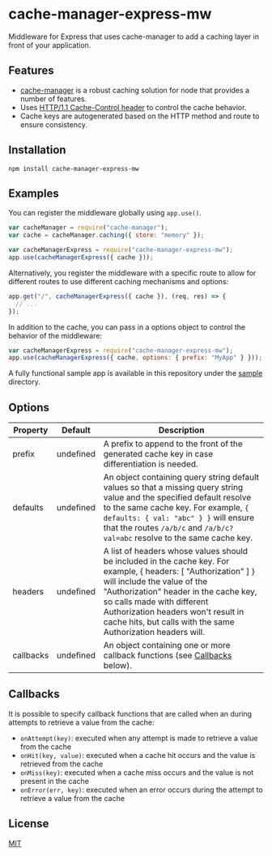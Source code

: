 # cache-manager-express-mw

Middleware for Express that uses cache-manager to add a caching layer in front of your application.

## Features

* [cache-manager](https://github.com/BryanDonovan/node-cache-manager) is a robust caching solution for node that provides a number of features.
* Uses [HTTP/1.1 Cache-Control header](https://www.w3.org/Protocols/rfc2616/rfc2616-sec14.html#sec14.9) to control the cache behavior.
* Cache keys are autogenerated based on the HTTP method and route to ensure consistency.

## Installation

    npm install cache-manager-express-mw

## Examples

You can register the middleware globally using ```app.use()```.
```js
var cacheManager = require("cache-manager");
var cache = cacheManager.caching({ store: "memory" });

var cacheManagerExpress = require("cache-manager-express-mw");
app.use(cacheManagerExpress({ cache }));
```

Alternatively, you register the middleware with a specific route to allow for different routes to use different caching mechanisms and options:
```js
app.get("/", cacheManagerExpress({ cache }), (req, res) => {
  // ...
});
```

In addition to the cache, you can pass in a options object to control the behavior of the middleware:
```js
var cacheManagerExpress = require("cache-manager-express-mw");
app.use(cacheManagerExpress({ cache, options: { prefix: "MyApp" } }));
```

A fully functional sample app is available in this repository under the [sample](sample) directory.

## Options

| Property  | Default   | Description                                                                                   |
| ----------|-----------|-----------------------------------------------------------------------------------------------|
| prefix    | undefined | A prefix to append to the front of the generated cache key in case differentiation is needed. |
| defaults  | undefined | An object containing query string default values so that a missing query string value and the specified default resolve to the same cache key. For example, ```{ defaults: { val: "abc" } }``` will ensure that the routes ```/a/b/c``` and ```/a/b/c?val=abc``` resolve to the same cache key. |
| headers   | undefined | A list of headers whose values should be included in the cache key. For example, { headers: [ "Authorization" ] } will include the value of the "Authorization" header in the cache key, so calls made with different Authorization headers won't result in cache hits, but calls with the same Authorization headers will. |
| callbacks | undefined | An object containing one or more callback functions (see [Callbacks](#callbacks) below). |

## Callbacks

It is possible to specify callback functions that are called when an during attempts to retrieve a value from the cache:

* `onAttempt(key)`: executed when any attempt is made to retrieve a value from the cache
* `onHit(key, value)`: executed when a cache hit occurs and the value is retrieved from the cache
* `onMiss(key)`: executed when a cache miss occurs and the value is not present in the cache
* `onError(err, key)`: executed when an error occurs during the attempt to retrieve a value from the cache

## License

[MIT](LICENSE)
